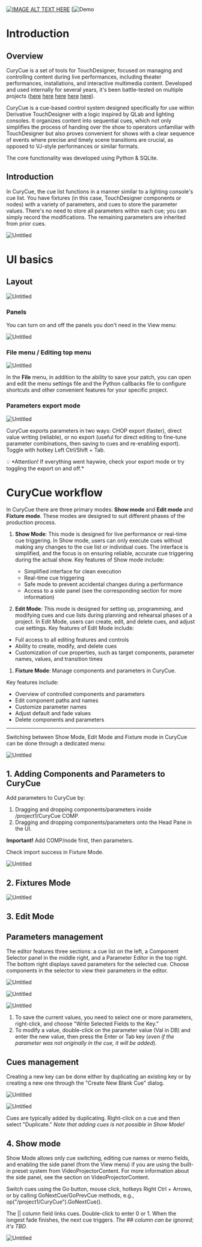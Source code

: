 [![IMAGE ALT TEXT HERE](https://img.youtube.com/vi/kxGlQbHNec4/0.jpg)](https://www.youtube.com/watch?v=kxGlQbHNec4)
[![Demo](https://www.youtube.com/watch?v=kxGlQbHNec4)

# Introduction

## Overview

CuryCue is a set of tools for TouchDesigner, focused on managing and controlling content during live performances, including theater performances, installations, and interactive multimedia content. Developed and used internally for several years, it's been battle-tested on multiple projects ([here](https://1101.media/solaris/) [here](https://1101.media/curiosity-opera/) [here](https://1101.media/flora-spiens/) [here](https://1101.media/wish-delivery-multimedia-performance/) [here](https://visualartists.ru/the-rose-of-the-world/)).

CuryCue is a cue-based control system designed specifically for use within Derivative TouchDesigner with a logic inspired by QLab and lighting consoles. It organizes content into sequential cues, which not only simplifies the process of handing over the show to operators unfamiliar with TouchDesigner but also proves convenient for shows with a clear sequence of events where precise and timely scene transitions are crucial, as opposed to VJ-style performances or similar formats.

The core functionality was developed using Python & SQLite.

## Introduction

In CuryCue, the cue list functions in a manner similar to a lighting console's cue list. You have fixtures (in this case, TouchDesigner components or nodes) with a variety of parameters, and cues to store the parameter values. There's no need to store all parameters within each cue; you can simply record the modifications. The remaining parameters are inherited from prior cues. 

![Untitled](https://mulberry-sole-9e5.notion.site/image/https%3A%2F%2Fs3-us-west-2.amazonaws.com%2Fsecure.notion-static.com%2F892d3d2c-82fe-4d8e-bbf3-6a9bfed92890%2FScreenshot_2023-04-19_230756.png?id=6a2ca6dc-82fe-4817-acbe-9dbbf0efbb53&table=block&spaceId=f21a68da-c563-4b77-b77e-738b4bcf61fc&width=2000&userId=&cache=v2)


# UI basics

## Layout

![Untitled](https://mulberry-sole-9e5.notion.site/image/https%3A%2F%2Fs3-us-west-2.amazonaws.com%2Fsecure.notion-static.com%2Fa3d7742c-56e3-4820-b9bb-510b6ecf692a%2FUntitled.png?id=7f547135-7ed9-4539-b362-3e41c2e87b24&table=block&spaceId=f21a68da-c563-4b77-b77e-738b4bcf61fc&width=2000&userId=&cache=v2)

### Panels

You can turn on and off the panels you don't need in the View menu:

![Untitled](https://mulberry-sole-9e5.notion.site/image/https%3A%2F%2Fs3-us-west-2.amazonaws.com%2Fsecure.notion-static.com%2F48a22e74-f7ab-47d1-97f1-54d6ecc99248%2FUntitled.png?id=58c3de6d-3d56-4409-b2d0-8ebfb7f97274&table=block&spaceId=f21a68da-c563-4b77-b77e-738b4bcf61fc&width=2000&userId=&cache=v2)

### File menu / Editing top menu

![Untitled](https://mulberry-sole-9e5.notion.site/image/https%3A%2F%2Fs3-us-west-2.amazonaws.com%2Fsecure.notion-static.com%2F144633b1-85b8-4652-8716-a417437d06cf%2FUntitled.png?id=520dbcbd-0024-421b-8e58-f37d36535b2a&table=block&spaceId=f21a68da-c563-4b77-b77e-738b4bcf61fc&width=2000&userId=&cache=v2)

In the **File** menu, in addition to the ability to save your patch, you can open and edit the menu settings file and the Python callbacks file to configure shortcuts and other convenient features for your specific project.

### Parameters export mode

![Untitled](https://mulberry-sole-9e5.notion.site/image/https%3A%2F%2Fs3-us-west-2.amazonaws.com%2Fsecure.notion-static.com%2Ff75446ec-2269-4230-9077-eeb742fa6b42%2FUntitled.png?id=4261075e-00ad-40c4-a101-5c69f39f856b&table=block&spaceId=f21a68da-c563-4b77-b77e-738b4bcf61fc&width=2000&userId=&cache=v2)

CuryCue exports parameters in two ways: CHOP export (faster), direct value writing (reliable), or no export (useful for direct editing to fine-tune parameter combinations, then saving to cues and re-enabling export). Toggle with hotkey Left Ctrl/Shift + Tab.

<aside>
💡 *Attention! If everything went haywire, check your export mode or try toggling the export on and off.*

</aside>

# CuryCue workflow

In CuryCue there are three primary modes: **Show mode** and **Edit mode** and **Fixture mode**. These modes are designed to suit different phases of the production process. 

1. **Show Mode**: This mode is designed for live performance or real-time cue triggering. In Show mode, users can only execute cues without making any changes to the cue list or individual cues. The interface is simplified, and the focus is on ensuring reliable, accurate cue triggering during the actual show. Key features of Show mode include:
    - Simplified interface for clean execution
    - Real-time cue triggering
    - Safe mode to prevent accidental changes during a performance
    - Access to a side panel (see the corresponding section for more information)
    
2. **Edit Mode**: This mode is designed for setting up, programming, and modifying cues and cue lists during planning and rehearsal phases of a project. In Edit Mode, users can create, edit, and delete cues, and adjust cue settings. Key features of Edit Mode include:
- Full access to all editing features and controls
- Ability to create, modify, and delete cues
- Customization of cue properties, such as target components, parameter names, values, and transition times

1. **Fixture Mode**: Manage components and parameters in CuryCue. 

Key features include:

- Overview of controlled components and parameters
- Edit component paths and names
- Customize parameter names
- Adjust default and fade values
- Delete components and parameters

---

Switching between Show Mode, Edit Mode and Fixture mode in CuryCue can be done through a dedicated menu:

![Untitled](https://mulberry-sole-9e5.notion.site/image/https%3A%2F%2Fs3-us-west-2.amazonaws.com%2Fsecure.notion-static.com%2F8cb503b3-274b-4204-903a-42f32748084c%2FUntitled.png?id=4623ccd9-4efb-4542-bc3e-104c101d77f8&table=block&spaceId=f21a68da-c563-4b77-b77e-738b4bcf61fc&width=2000&userId=&cache=v2)

## 1. Adding Components and Parameters to CuryCue

Add parameters to CuryCue by:

1. Dragging and dropping components/parameters inside /project1/CuryCue COMP.
2. Dragging and dropping components/parameters onto the Head Pane in the UI.

**Important!** Add COMP/node first, then parameters.

Check import success in Fixture Mode.

![Untitled](https://mulberry-sole-9e5.notion.site/image/https%3A%2F%2Fs3-us-west-2.amazonaws.com%2Fsecure.notion-static.com%2Fd17a5491-ece5-4347-b5a0-b787bce58fe0%2FUntitled.png?id=f779fa0a-496b-41da-9e1d-eac5024dbc72&table=block&spaceId=f21a68da-c563-4b77-b77e-738b4bcf61fc&width=2000&userId=&cache=v2)

## 2. Fixtures Mode

![Untitled](https://mulberry-sole-9e5.notion.site/image/https%3A%2F%2Fs3-us-west-2.amazonaws.com%2Fsecure.notion-static.com%2F41c9ddb6-ab8b-43a6-91dc-3c5154066a75%2FUntitled.png?id=eb39a134-b34a-424b-8407-ab2f9d4ed214&table=block&spaceId=f21a68da-c563-4b77-b77e-738b4bcf61fc&width=2000&userId=&cache=v2)

## 3. Edit Mode

## Parameters management

The editor features three sections: a cue list on the left, a Component Selector panel in the middle right, and a Parameter Editor in the top right. The bottom right displays saved parameters for the selected cue. Choose components in the selector to view their parameters in the editor.

![Untitled](https://mulberry-sole-9e5.notion.site/image/https%3A%2F%2Fs3-us-west-2.amazonaws.com%2Fsecure.notion-static.com%2Fbe6e8846-97d0-4ad3-b88c-2c9d331e67e8%2FUntitled.png?id=f3491f98-2098-4de6-a4d2-ec7ddcf0873e&table=block&spaceId=f21a68da-c563-4b77-b77e-738b4bcf61fc&width=2000&userId=&cache=v2)

![Untitled](https://mulberry-sole-9e5.notion.site/image/https%3A%2F%2Fs3-us-west-2.amazonaws.com%2Fsecure.notion-static.com%2F80ca95be-7cf3-4d24-b1ec-8c43d50dfedf%2FUntitled.png?id=97e47a42-8440-46f6-ad81-27b310f9ee04&table=block&spaceId=f21a68da-c563-4b77-b77e-738b4bcf61fc&width=2000&userId=&cache=v2)

![Untitled](https://mulberry-sole-9e5.notion.site/image/https%3A%2F%2Fs3-us-west-2.amazonaws.com%2Fsecure.notion-static.com%2F72278493-677d-4edc-ba83-249406b1176d%2FUntitled.png?id=61031fe5-dd5c-4bec-8808-97eef06a4a23&table=block&spaceId=f21a68da-c563-4b77-b77e-738b4bcf61fc&width=2000&userId=&cache=v2)

1. To save the current values, you need to select one or more parameters, right-click, and choose "Write Selected Fields to the Key.”
2. To modify a value, double-click on the parameter value (Val in DB) and enter the new value, then press the Enter or Tab key (*even if the parameter was not originally in the cue, it will be added*).

## Cues management

Creating a new key can be done either by duplicating an existing key or by creating a new one through the "Create New Blank Cue" dialog.

![Untitled](https://mulberry-sole-9e5.notion.site/image/https%3A%2F%2Fs3-us-west-2.amazonaws.com%2Fsecure.notion-static.com%2F14ed8c44-d333-4ef4-bdf2-6ce2aeafcad6%2FUntitled.png?id=26b9f3d4-8585-4438-9018-df8453152720&table=block&spaceId=f21a68da-c563-4b77-b77e-738b4bcf61fc&width=2000&userId=&cache=v2)

![Untitled](https://mulberry-sole-9e5.notion.site/image/https%3A%2F%2Fs3-us-west-2.amazonaws.com%2Fsecure.notion-static.com%2F3f97aa19-1530-42ad-873a-69c21c151a57%2FUntitled.png?id=4b0c28db-93cd-4400-bd1f-8dce09f4d64e&table=block&spaceId=f21a68da-c563-4b77-b77e-738b4bcf61fc&width=2000&userId=&cache=v2)

Cues are typically added by duplicating. Right-click on a cue and then select "Duplicate." *Note that adding cues is not possible in Show Mode!*

## 4. Show mode

Show Mode allows only cue switching, editing cue names or memo fields, and enabling the side panel (from the View menu) if you are using the built-in preset system from VideoProjectorContent. For more information about the side panel, see the section on VideoProjectorContent. 

Switch cues using the Go button, mouse click, hotkeys Right Ctrl + Arrows, or by calling GoNextCue/GoPrevCue methods, e.g., op("/project1/CuryCue").GoNextCue().

The || column field links cues. Double-click to enter 0 or 1. When the longest fade finishes, the next cue triggers. *The ## column can be ignored; it's TBD.*

![Untitled](https://mulberry-sole-9e5.notion.site/image/https%3A%2F%2Fs3-us-west-2.amazonaws.com%2Fsecure.notion-static.com%2F50a8323e-7be7-422d-afcf-6b8e6af432b9%2FUntitled.png?id=fea0ef57-8bce-4627-8d42-671fcb41c13e&table=block&spaceId=f21a68da-c563-4b77-b77e-738b4bcf61fc&width=2000&userId=&cache=v2)
